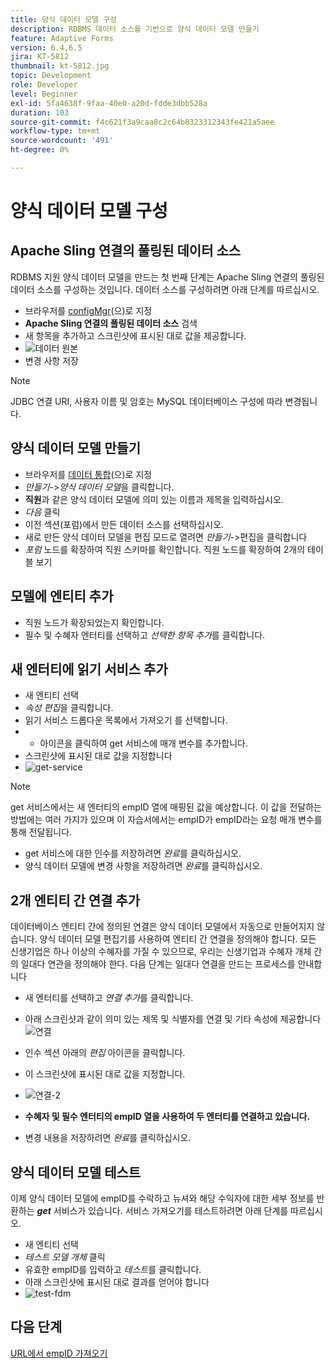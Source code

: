 ```yaml
---
title: 양식 데이터 모델 구성
description: RDBMS 데이터 소스를 기반으로 양식 데이터 모델 만들기
feature: Adaptive Forms
version: 6.4,6.5
jira: KT-5812
thumbnail: kt-5812.jpg
topic: Development
role: Developer
level: Beginner
exl-id: 5fa4638f-9faa-40e0-a20d-fdde3dbb528a
duration: 103
source-git-commit: f4c621f3a9caa8c2c64b8323312343fe421a5aee
workflow-type: tm+mt
source-wordcount: '491'
ht-degree: 0%

---
```


# 양식 데이터 모델 구성

## Apache Sling 연결의 풀링된 데이터 소스

RDBMS 지원 양식 데이터 모델을 만드는 첫 번째 단계는 Apache Sling 연결의 풀링된 데이터 소스를 구성하는 것입니다. 데이터 소스를 구성하려면 아래 단계를 따르십시오.

* 브라우저를 [configMgr](http://localhost:4502/system/console/configMgr)(으)로 지정
* **Apache Sling 연결의 풀링된 데이터 소스** 검색
* 새 항목을 추가하고 스크린샷에 표시된 대로 값을 제공합니다.
* ![데이터 원본](assets/data-source.png)
* 변경 사항 저장

>[!NOTE]
>JDBC 연결 URI, 사용자 이름 및 암호는 MySQL 데이터베이스 구성에 따라 변경됩니다.


## 양식 데이터 모델 만들기

* 브라우저를 [데이터 통합](http://localhost:4502/aem/forms.html/content/dam/formsanddocuments-fdm)(으)로 지정
* _만들기_->_양식 데이터 모델_&#x200B;을 클릭합니다.
* **직원**&#x200B;과 같은 양식 데이터 모델에 의미 있는 이름과 제목을 입력하십시오.
* _다음_ 클릭
* 이전 섹션(포럼)에서 만든 데이터 소스를 선택하십시오.
* 새로 만든 양식 데이터 모델을 편집 모드로 열려면 _만들기_->편집을 클릭합니다
* _포럼_ 노드를 확장하여 직원 스키마를 확인합니다. 직원 노드를 확장하여 2개의 테이블 보기

## 모델에 엔티티 추가

* 직원 노드가 확장되었는지 확인합니다.
* 필수 및 수혜자 엔터티를 선택하고 _선택한 항목 추가_&#x200B;를 클릭합니다.

## 새 엔터티에 읽기 서비스 추가

* 새 엔티티 선택
* _속성 편집_&#x200B;을 클릭합니다.
* 읽기 서비스 드롭다운 목록에서 가져오기 를 선택합니다.
* + 아이콘을 클릭하여 get 서비스에 매개 변수를 추가합니다.
* 스크린샷에 표시된 대로 값을 지정합니다
* ![get-service](assets/get-service.png)
>[!NOTE]
> get 서비스에서는 새 엔터티의 empID 열에 매핑된 값을 예상합니다. 이 값을 전달하는 방법에는 여러 가지가 있으며 이 자습서에서는 empID가 empID라는 요청 매개 변수를 통해 전달됩니다.
* get 서비스에 대한 인수를 저장하려면 _완료_&#x200B;를 클릭하십시오.
* 양식 데이터 모델에 변경 사항을 저장하려면 _완료_&#x200B;를 클릭하십시오.

## 2개 엔티티 간 연결 추가

데이터베이스 엔티티 간에 정의된 연결은 양식 데이터 모델에서 자동으로 만들어지지 않습니다. 양식 데이터 모델 편집기를 사용하여 엔티티 간 연결을 정의해야 합니다. 모든 신생기업은 하나 이상의 수혜자를 가질 수 있으므로, 우리는 신생기업과 수혜자 개체 간의 일대다 연관을 정의해야 한다.
다음 단계는 일대다 연결을 만드는 프로세스를 안내합니다

* 새 엔터티를 선택하고 _연결 추가_&#x200B;를 클릭합니다.
* 아래 스크린샷과 같이 의미 있는 제목 및 식별자를 연결 및 기타 속성에 제공합니다
  ![연결](assets/association-entities-1.png)

* 인수 섹션 아래의 _편집_ 아이콘을 클릭합니다.

* 이 스크린샷에 표시된 대로 값을 지정합니다.
* ![연결-2](assets/association-entities.png)
* **수혜자 및 필수 엔터티의 empID 열을 사용하여 두 엔터티를 연결하고 있습니다.**
* 변경 내용을 저장하려면 _완료_&#x200B;를 클릭하십시오.

## 양식 데이터 모델 테스트

이제 양식 데이터 모델에 empID를 수락하고 뉴셔와 해당 수익자에 대한 세부 정보를 반환하는 **_get_** 서비스가 있습니다. 서비스 가져오기를 테스트하려면 아래 단계를 따르십시오.

* 새 엔티티 선택
* _테스트 모델 개체_ 클릭
* 유효한 empID를 입력하고 _테스트_&#x200B;를 클릭합니다.
* 아래 스크린샷에 표시된 대로 결과를 얻어야 합니다
* ![test-fdm](assets/test-form-data-model.png)

## 다음 단계

[URL에서 empID 가져오기](./get-request-parameter.md)